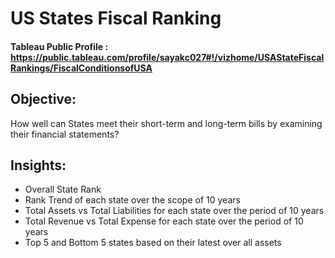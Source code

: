 # US States Fiscal Ranking

#### Tableau Public Profile : https://public.tableau.com/profile/sayakc027#!/vizhome/USAStateFiscalRankings/FiscalConditionsofUSA

## Objective:
How well can States meet their short-term and long-term bills by examining their financial statements?

## Insights:
* Overall State Rank
* Rank Trend of each state over the scope of 10 years
* Total Assets vs Total Liabilities for each state over the period of 10 years
* Total Revenue vs Total Expense for each state over the period of 10 years
* Top 5 and Bottom 5 states based on their latest over all assets


